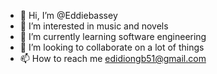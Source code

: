 - 👋 Hi, I’m @Eddiebassey
- 👀 I’m interested in music and novels 
- 🌱 I’m currently learning software engineering 
- 💞️ I’m looking to collaborate on a lot of things
- 📫 How to reach me edidiongb51@gmail.com

<!---
Eddiebassey/Eddiebassey is a ✨ special ✨ repository because its `README.md` (this file) appears on your GitHub profile.
You can click the Preview link to take a look at your changes.
--->
